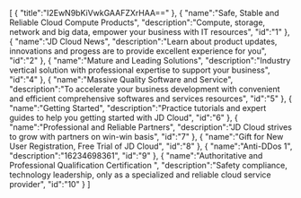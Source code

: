 [
	{
		"title":"I2EwN9bKiVwkGAAFZXrHAA=="
	},
	{
		"name":"Safe, Stable and Reliable Cloud Compute Products",
		"description":"Compute, storage, network and big data, empower your business with  IT resources",
		"id":"1"
	},
	{
		"name":"JD Cloud News",
		"description":"Learn about product updates, innovations and progess are to provide excellent experience for you",
		"id":"2"
	},
	{
		"name":"Mature and Leading Solutions",
		"description":"Industry vertical solution with professional expertise to support your business",
		"id":"4"
	},
	{
		"name":"Massive Quality Software and Service",
		"description":"To accelerate your business development with convenient and efficient comprehensive softwares and services resources",
		"id":"5"
	},
	{
		"name":"Getting Started",
		"description":"Practice tutorials and expert guides to help you getting started with JD Cloud",
		"id":"6"
	},
	{
		"name":"Professional and Reliable Partners",
		"description":"JD Cloud strives to grow with partners on win-win basis",
		"id":"7"
	},
	{
		"name":"Gift for New User Registration, Free Trial of JD Cloud",
		"id":"8"
	},
	{
		"name":"Anti-DDos 1",
		"description":"16234698361",
		"id":"9"
	},
	{
		"name":"Authoritative and Professional Qualification Certification ",
		"description":"Safety compliance, technology leadership, only as a specialized and reliable cloud service provider",
		"id":"10"
	}
]
